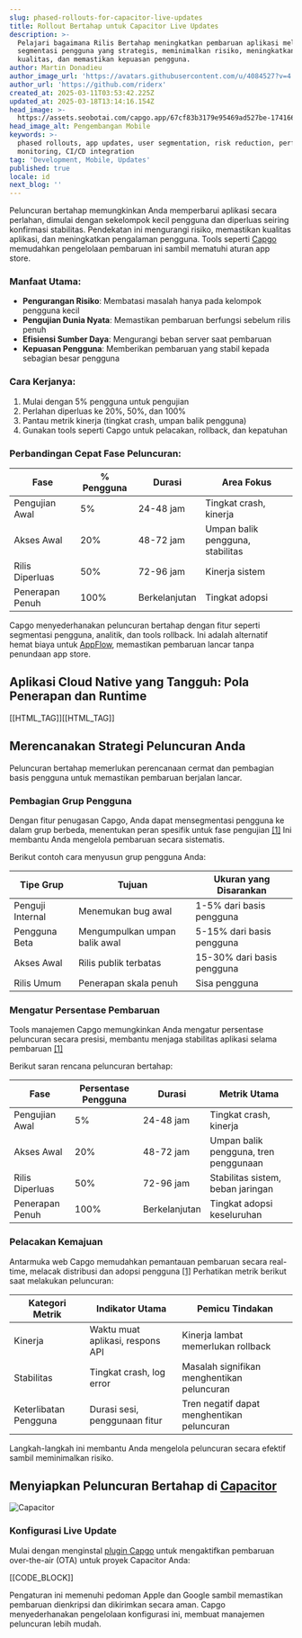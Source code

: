 ```yaml
---
slug: phased-rollouts-for-capacitor-live-updates
title: Rollout Bertahap untuk Capacitor Live Updates
description: >-
  Pelajari bagaimana Rilis Bertahap meningkatkan pembaruan aplikasi melalui
  segmentasi pengguna yang strategis, meminimalkan risiko, meningkatkan
  kualitas, dan memastikan kepuasan pengguna.
author: Martin Donadieu
author_image_url: 'https://avatars.githubusercontent.com/u/4084527?v=4'
author_url: 'https://github.com/riderx'
created_at: 2025-03-11T03:53:42.225Z
updated_at: 2025-03-18T13:14:16.154Z
head_image: >-
  https://assets.seobotai.com/capgo.app/67cf83b3179e95469ad527be-1741665244026.jpg
head_image_alt: Pengembangan Mobile
keywords: >-
  phased rollouts, app updates, user segmentation, risk reduction, performance
  monitoring, CI/CD integration
tag: 'Development, Mobile, Updates'
published: true
locale: id
next_blog: ''
---
```


Peluncuran bertahap memungkinkan Anda memperbarui aplikasi secara perlahan, dimulai dengan sekelompok kecil pengguna dan diperluas seiring konfirmasi stabilitas. Pendekatan ini mengurangi risiko, memastikan kualitas aplikasi, dan meningkatkan pengalaman pengguna. Tools seperti [Capgo](https://capgo.app/) memudahkan pengelolaan pembaruan ini sambil mematuhi aturan app store.

### Manfaat Utama:

-   **Pengurangan Risiko**: Membatasi masalah hanya pada kelompok pengguna kecil
-   **Pengujian Dunia Nyata**: Memastikan pembaruan berfungsi sebelum rilis penuh
-   **Efisiensi Sumber Daya**: Mengurangi beban server saat pembaruan
-   **Kepuasan Pengguna**: Memberikan pembaruan yang stabil kepada sebagian besar pengguna

### Cara Kerjanya:

1.  Mulai dengan 5% pengguna untuk pengujian
2.  Perlahan diperluas ke 20%, 50%, dan 100%
3.  Pantau metrik kinerja (tingkat crash, umpan balik pengguna)
4.  Gunakan tools seperti Capgo untuk pelacakan, rollback, dan kepatuhan

### Perbandingan Cepat Fase Peluncuran:

| Fase | % Pengguna | Durasi | Area Fokus |
| --- | --- | --- | --- |
| Pengujian Awal | 5% | 24-48 jam | Tingkat crash, kinerja |
| Akses Awal | 20% | 48-72 jam | Umpan balik pengguna, stabilitas |
| Rilis Diperluas | 50% | 72-96 jam | Kinerja sistem |
| Penerapan Penuh | 100% | Berkelanjutan | Tingkat adopsi |

Capgo menyederhanakan peluncuran bertahap dengan fitur seperti segmentasi pengguna, analitik, dan tools rollback. Ini adalah alternatif hemat biaya untuk [AppFlow](https://ionicio/appflow/), memastikan pembaruan lancar tanpa penundaan app store.

## Aplikasi Cloud Native yang Tangguh: Pola Penerapan dan Runtime

[[HTML_TAG]][[HTML_TAG]]

## Merencanakan Strategi Peluncuran Anda

Peluncuran bertahap memerlukan perencanaan cermat dan pembagian basis pengguna untuk memastikan pembaruan berjalan lancar.

### Pembagian Grup Pengguna

Dengan fitur penugasan Capgo, Anda dapat mensegmentasi pengguna ke dalam grup berbeda, menentukan peran spesifik untuk fase pengujian [\[1\]](https://capgo.app/) Ini membantu Anda mengelola pembaruan secara sistematis.

Berikut contoh cara menyusun grup pengguna Anda:

| Tipe Grup | Tujuan | Ukuran yang Disarankan |
| --- | --- | --- |
| Penguji Internal | Menemukan bug awal | 1-5% dari basis pengguna |
| Pengguna Beta | Mengumpulkan umpan balik awal | 5-15% dari basis pengguna |
| Akses Awal | Rilis publik terbatas | 15-30% dari basis pengguna |
| Rilis Umum | Penerapan skala penuh | Sisa pengguna |

### Mengatur Persentase Pembaruan

Tools manajemen Capgo memungkinkan Anda mengatur persentase peluncuran secara presisi, membantu menjaga stabilitas aplikasi selama pembaruan [\[1\]](https://capgo.app/)

Berikut saran rencana peluncuran bertahap:

| Fase | Persentase Pengguna | Durasi | Metrik Utama |
| --- | --- | --- | --- |
| Pengujian Awal | 5% | 24-48 jam | Tingkat crash, kinerja |
| Akses Awal | 20% | 48-72 jam | Umpan balik pengguna, tren penggunaan |
| Rilis Diperluas | 50% | 72-96 jam | Stabilitas sistem, beban jaringan |
| Penerapan Penuh | 100% | Berkelanjutan | Tingkat adopsi keseluruhan |

### Pelacakan Kemajuan

Antarmuka web Capgo memudahkan pemantauan pembaruan secara real-time, melacak distribusi dan adopsi pengguna [\[1\]](https://capgo.app/) Perhatikan metrik berikut saat melakukan peluncuran:

| Kategori Metrik | Indikator Utama | Pemicu Tindakan |
| --- | --- | --- |
| Kinerja | Waktu muat aplikasi, respons API | Kinerja lambat memerlukan rollback |
| Stabilitas | Tingkat crash, log error | Masalah signifikan menghentikan peluncuran |
| Keterlibatan Pengguna | Durasi sesi, penggunaan fitur | Tren negatif dapat menghentikan peluncuran |

Langkah-langkah ini membantu Anda mengelola peluncuran secara efektif sambil meminimalkan risiko.

## Menyiapkan Peluncuran Bertahap di [Capacitor](https://capacitorjs.com/)

![Capacitor](https://mars-images.imgix.net/seobot/screenshots/capacitorjs.com-4c1a6a7e452082d30f5bff9840b00b7d-2025-03-11.jpg?auto=compress)

### Konfigurasi Live Update

Mulai dengan menginstal [plugin Capgo](https://capgo.app/plugins/) untuk mengaktifkan pembaruan over-the-air (OTA) untuk proyek Capacitor Anda:

[[CODE_BLOCK]]

Pengaturan ini memenuhi pedoman Apple dan Google sambil memastikan pembaruan dienkripsi dan dikirimkan secara aman. Capgo menyederhanakan pengelolaan konfigurasi ini, membuat manajemen peluncuran lebih mudah.